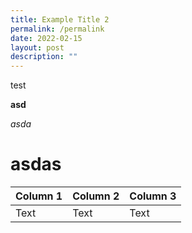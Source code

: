 ```yaml
---
title: Example Title 2
permalink: /permalink
date: 2022-02-15
layout: post
description: ""
---
```

test

**asd**

*asda*

# asdas



| Column 1 | Column 2 | Column 3 |
| -------- | -------- | -------- |
| Text     | Text     | Text     |

